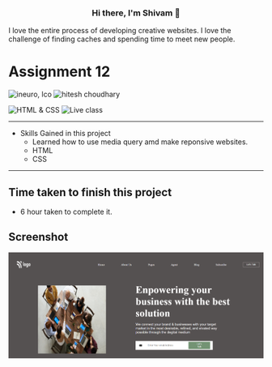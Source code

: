 <h3 align="center">
Hi there, I'm Shivam</a> 👋
</h3>

I love the entire process of developing creative websites. I love the challenge of finding caches and spending time to meet new people. 


# Assignment 12

![ineuro, lco](https://img.shields.io/badge/iNeuron-LCO-blue)
![hitesh choudhary](https://img.shields.io/badge/Hitesh--Choudhary-Full--stack--JS--bootcamp-red)

![HTML & CSS](https://img.shields.io/badge/HTML-CSS-orange)
![Live class](https://img.shields.io/badge/LIVE--CLASS-PROJECT--9-lightgrey)



---

-   Skills Gained in this project
    - Learned how to use media query amd make reponsive websites. 
    - HTML
    - CSS
     
     

---

## Time taken to finish this project

-   6 hour taken to complete it.

## Screenshot

![](./Home%20page.png)